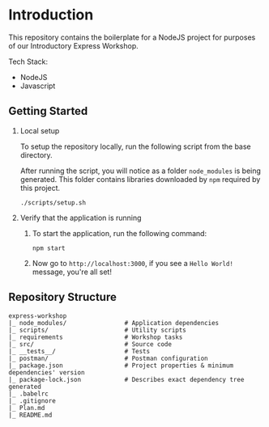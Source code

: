 # Introduction

This repository contains the boilerplate for a NodeJS project for purposes of our Introductory Express Workshop.

Tech Stack:
- NodeJS
- Javascript

## Getting Started

1. Local setup
    
    To setup the repository locally, run the following script from the base directory. 
    
    After running the script, you will notice as a folder `node_modules` is being generated. This folder contains libraries downloaded by `npm` required by this project. 

    ```
    ./scripts/setup.sh
    ```
   
2. Verify that the application is running
    
    1. To start the application, run the following command:
       ```
       npm start
       ```
   
    1. Now go to `http://localhost:3000`, if you see a `Hello World!` message, you're all set!
   
## Repository Structure

```
express-workshop
|_ node_modules/                # Application dependencies
|_ scripts/                     # Utility scripts
|_ requirements                 # Workshop tasks
|_ src/                         # Source code
|_ __tests__/                   # Tests
|_ postman/                     # Postman configuration
|_ package.json                 # Project properties & minimum dependencies' version
|_ package-lock.json            # Describes exact dependency tree generated
|_ .babelrc
|_ .gitignore
|_ Plan.md
|_ README.md
```
    